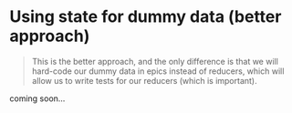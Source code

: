 Using state for dummy data (better approach)
===

> This is the better approach, and the only difference is that we will hard-code our dummy data in epics instead of reducers, which will allow us to write tests for our reducers (which is important).  

coming soon...
